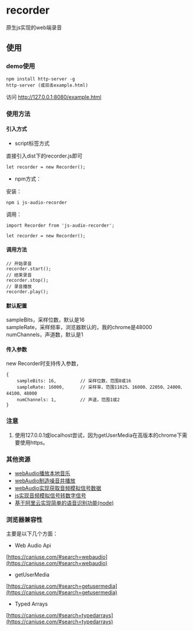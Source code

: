 # recorder
原生js实现的web端录音

## 使用
### demo使用
```
npm install http-server -g
http-server (或双击example.html)
```
访问 http://127.0.0.1:8080/example.html

### 使用方法
#### 引入方式
+ script标签方式

直接引入dist下的recorder.js即可
```
let recorder = new Recorder();
```
+ npm方式：

安装：
```
npm i js-audio-recorder
```
调用：
```
import Recorder from 'js-audio-recorder';

let recorder = new Recorder();
```

#### 调用方法
```
// 开始录音
recorder.start();
// 结束录音
recorder.stop();
// 录音播放
recorder.play();
```

#### 默认配置
sampleBits，采样位数，默认是16  
sampleRate，采样频率，浏览器默认的，我的chrome是48000  
numChannels，声道数，默认是1  

#### 传入参数
new Recorder时支持传入参数，
```
{
    sampleBits: 16,         // 采样位数，范围8或16
    sampleRate: 16000,      // 采样率，范围11025、16000、22050、24000、44100、48000
    numChannels: 1,         // 声道，范围1或2
}
```

### 注意

1. 使用127.0.0.1或localhost尝试，因为getUserMedia在高版本的chrome下需要使用https。

### 其他资源

+ [webAudio播放本地音乐](https://github.com/2fps/demo/tree/master/view/2019/04/webAudio%E6%92%AD%E6%94%BE%E6%9C%AC%E5%9C%B0%E9%9F%B3%E4%B9%90)
+ [webAudio制造噪音并播放](https://github.com/2fps/demo/tree/master/view/2019/04/webAudio%E5%88%B6%E9%80%A0%E5%99%AA%E9%9F%B3%E5%B9%B6%E6%92%AD%E6%94%BE)
+ [webAudio实现获取音频模拟信号数据](https://github.com/2fps/demo/tree/master/view/2019/04/webAudio%E5%AE%9E%E7%8E%B0%E8%8E%B7%E5%8F%96%E9%9F%B3%E9%A2%91%E6%A8%A1%E6%8B%9F%E4%BF%A1%E5%8F%B7%E6%95%B0%E6%8D%AE)
+ [js实现音频模拟信号转数字信号](https://github.com/2fps/demo/tree/master/view/2019/04/js%E5%AE%9E%E7%8E%B0%E9%9F%B3%E9%A2%91%E6%A8%A1%E6%8B%9F%E4%BF%A1%E5%8F%B7%E8%BD%AC%E6%95%B0%E5%AD%97%E4%BF%A1%E5%8F%B7)
+ [基于阿里云实现简单的语音识别功能(node)](https://github.com/2fps/demo/tree/master/view/2019/01/%E5%9F%BA%E4%BA%8E%E9%98%BF%E9%87%8C%E4%BA%91%E5%AE%9E%E7%8E%B0%E7%AE%80%E5%8D%95%E7%9A%84%E8%AF%AD%E9%9F%B3%E8%AF%86%E5%88%AB%E5%8A%9F%E8%83%BD(node))

### 浏览器兼容性
主要是以下几个方面：
+ Web Audio Api

[https://caniuse.com/#search=webaudio](https://caniuse.com/#search=webaudio)

+ getUserMedia

[https://caniuse.com/#search=getusermedia](https://caniuse.com/#search=getusermedia)

+ Typed Arrays

[https://caniuse.com/#search=typedarrays](https://caniuse.com/#search=typedarrays)